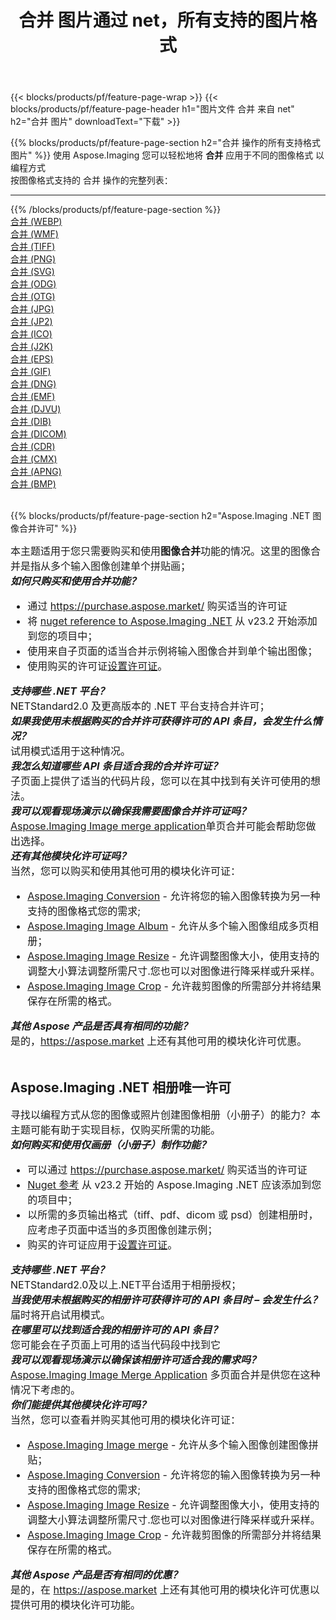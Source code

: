 ﻿---
title: 合并 图片通过 net，所有支持的图片格式 
weight: 3920
url: /zh-hans/net/merge 
lang: zh-hans
langdirlevel: 2
locales: zh-hans,ja,it,ru,de,es,fr,nl,id,lt,pl,pt,vi,tr,ko,zh-hant,ar,hi,th,sv,cs,uk,he
description: 使用 Aspose.Imaging 你可以轻松地通过 net 获取 合并 图像
---

{{< blocks/products/pf/feature-page-wrap >}}
{{< blocks/products/pf/feature-page-header h1="图片文件 合并 来自 net" h2="合并 图片" downloadText="下载" >}}


{{% blocks/products/pf/feature-page-section  h2="合并 操作的所有支持格式图片" %}}
使用 Aspose.Imaging 您可以轻松地将 **合并** 应用于不同的图像格式 以编程方式
<br/>
按图像格式支持的 合并 操作的完整列表：
<hr/>
{{% /blocks/products/pf/feature-page-section %}}
<div class="container-fluid productfamilypage bg-gray">
    <div class="convertypes bg-gray agp-content section">
        <div class="container">
		<div class="row other-converters">
		    <div class='col-md-2 other-converter remove-lp remove-rp'><a href="/imaging/zh-hans/net/merge/webp" >合并 (WEBP)</a></div><div class='col-md-2 other-converter remove-lp remove-rp'><a href="/imaging/zh-hans/net/merge/wmf" >合并 (WMF)</a></div><div class='col-md-2 other-converter remove-lp remove-rp'><a href="/imaging/zh-hans/net/merge/tiff" >合并 (TIFF)</a></div><div class='col-md-2 other-converter remove-lp remove-rp'><a href="/imaging/zh-hans/net/merge/png" >合并 (PNG)</a></div><div class='col-md-2 other-converter remove-lp remove-rp'><a href="/imaging/zh-hans/net/merge/svg" >合并 (SVG)</a></div><div class='col-md-2 other-converter remove-lp remove-rp'><a href="/imaging/zh-hans/net/merge/odg" >合并 (ODG)</a></div><div class='col-md-2 other-converter remove-lp remove-rp'><a href="/imaging/zh-hans/net/merge/otg" >合并 (OTG)</a></div><div class='col-md-2 other-converter remove-lp remove-rp'><a href="/imaging/zh-hans/net/merge/jpg" >合并 (JPG)</a></div><div class='col-md-2 other-converter remove-lp remove-rp'><a href="/imaging/zh-hans/net/merge/jp2" >合并 (JP2)</a></div><div class='col-md-2 other-converter remove-lp remove-rp'><a href="/imaging/zh-hans/net/merge/ico" >合并 (ICO)</a></div><div class='col-md-2 other-converter remove-lp remove-rp'><a href="/imaging/zh-hans/net/merge/j2k" >合并 (J2K)</a></div><div class='col-md-2 other-converter remove-lp remove-rp'><a href="/imaging/zh-hans/net/merge/eps" >合并 (EPS)</a></div><div class='col-md-2 other-converter remove-lp remove-rp'><a href="/imaging/zh-hans/net/merge/gif" >合并 (GIF)</a></div><div class='col-md-2 other-converter remove-lp remove-rp'><a href="/imaging/zh-hans/net/merge/dng" >合并 (DNG)</a></div><div class='col-md-2 other-converter remove-lp remove-rp'><a href="/imaging/zh-hans/net/merge/emf" >合并 (EMF)</a></div><div class='col-md-2 other-converter remove-lp remove-rp'><a href="/imaging/zh-hans/net/merge/djvu" >合并 (DJVU)</a></div><div class='col-md-2 other-converter remove-lp remove-rp'><a href="/imaging/zh-hans/net/merge/dib" >合并 (DIB)</a></div><div class='col-md-2 other-converter remove-lp remove-rp'><a href="/imaging/zh-hans/net/merge/dicom" >合并 (DICOM)</a></div><div class='col-md-2 other-converter remove-lp remove-rp'><a href="/imaging/zh-hans/net/merge/cdr" >合并 (CDR)</a></div><div class='col-md-2 other-converter remove-lp remove-rp'><a href="/imaging/zh-hans/net/merge/cmx" >合并 (CMX)</a></div><div class='col-md-2 other-converter remove-lp remove-rp'><a href="/imaging/zh-hans/net/merge/apng" >合并 (APNG)</a></div><div class='col-md-2 other-converter remove-lp remove-rp'><a href="/imaging/zh-hans/net/merge/bmp" >合并 (BMP)</a></div>
                </div>
        </div>
    </div>
</div>
<br/>

{{% blocks/products/pf/feature-page-section  h2="Aspose.Imaging .NET 图像合并许可" %}}
<div style="font-size:16px;">
本主题适用于您只需要购买和使用<b>图像合并</b>功能的情况。这里的图像合并是指从多个输入图像创建单个拼贴画； <br/>
<i><b>如何只购买和使用合并功能？</b></i>
<ul>
<li>
通过 <a href="https://purchase.aspose.market/">https://purchase.aspose.market/</a> 购买适当的许可证
</li>
<li>
将 <a href="https://www.nuget.org/packages/Aspose.Imaging">nuget reference to Aspose.Imaging .NET</a> 从 v23.2 开始添加到您的项目中；
</li>
<li>
使用来自子页面的适当合并示例将输入图像合并到单个输出图像；
</li>
<li>
使用购买的许可证<a href="https://docs.aspose.com/imaging/net/licensing/">设置许可证</a>。
</li>
</ul>
<i><b>支持哪些 .NET 平台？</b></i> <br/>
NETStandard2.0 及更高版本的 .NET 平台支持合并许可；<br/>
<i><b>如果我使用未根据购买的合并许可获得许可的 API 条目，会发生什么情况？</b></i><br/>
试用模式适用于这种情况。<br/>
<i><b>我怎么知道哪些 API 条目适合我的合并许可证？</b></i><br/>
子页面上提供了适当的代码片段，您可以在其中找到有关许可使用的想法。<br/>
<i><b>我可以观看现场演示以确保我需要图像合并许可证吗？</b></i><br/>
<a href="https://products.aspose.app/imaging/zh-hans/image-merge/">Aspose.Imaging Image merge application</a>单页合并可能会帮助您做出选择。<br />
<i><b>还有其他模块化许可证吗？</b></i><br/>
当然，您可以购买和使用其他可用的模块化许可证：<br/>
<ul>
<li>
<a href="https://products.aspose.com/imaging/zh-hans/net/conversion/">Aspose.Imaging Conversion</a> - 允许将您的输入图像转换为另一种支持的图像格式您的需求;
</li>
<li>
<a href="https://products.aspose.com/imaging/zh-hans/net/merge/">Aspose.Imaging Image Album</a> - 允许从多个输入图像组成多页相册；
</li>
<li>
<a href="https://products.aspose.com/imaging/zh-hans/net/resize/">Aspose.Imaging Image Resize</a> - 允许调整图像大小，使用支持的调整大小算法调整所需尺寸.您也可以对图像进行降采样或升采样。
</li>
<li>
<a href="https://products.aspose.com/imaging/zh-hans/net/crop/">Aspose.Imaging Image Crop</a> - 允许裁剪图像的所需部分并将结果保存在所需的格式。
</li>
</ul>
<i><b>其他 Aspose 产品是否具有相同的功能？</b></i><br/>
是的，<a href="https://aspose.market">https://aspose.market</a> 上还有其他可用的模块化许可优惠。
</div>
<br/>
<h2>Aspose.Imaging .NET 相册唯一许可</h2>
<div style="font-size:16px;">
寻找以编程方式从您的图像或照片创建图像相册（小册子）的能力？本主题可能有助于实现目标，仅购买所需的功能。<br/>
<i><b>如何购买和使用仅画册（小册子）制作功能？</b></i>
<ul>
<li>
可以通过 <a href="https://purchase.aspose.market/">https://purchase.aspose.market/</a> 购买适当的许可证
</li>
<li>
<a href="https://www.nuget.org/packages/Aspose.Imaging">Nuget 参考</a> 从 v23.2 开始的 Aspose.Imaging .NET 应该添加到您的项目中；
</li>
<li>
以所需的多页输出格式（tiff、pdf、dicom 或 psd）创建相册时，应考虑子页面中适当的多页图像创建示例；
</li>
<li>
购买的许可证应用于<a href="https://docs.aspose.com/imaging/net/licensing/">设置许可证</a>。
</li>
</ul>
<i><b>支持哪些 .NET 平台？</b></i> <br/>
NETStandard2.0及以上.NET平台适用于相册授权；<br/>
<i><b>当我使用未根据购买的相册许可获得许可的 API 条目时 – 会发生什么？</b></i><br/>
届时将开启试用模式。<br/>
<i><b>在哪里可以找到适合我的相册许可的 API 条目？</b></i><br/>
您可能会在子页面上可用的适当代码段中找到它<br/>
<i><b>我可以观看现场演示以确保该相册许可适合我的需求吗？</b></i><br/>
<a href="https://products.aspose.app/imaging/zh-hans/image-merge/">Aspose.Imaging Image Merge Application</a> 多页面合并是供您在这种情况下考虑的。 <br/>
<i><b>你们能提供其他模块化许可吗？</b></i><br/>
当然，您可以查看并购买其他可用的模块化许可证：<br/>
<ul>
<li>
<a href="https://products.aspose.com/imaging/zh-hans/net/merge/">Aspose.Imaging Image merge</a> - 允许从多个输入图像创建图像拼贴；
</li>
<li>
<a href="https://products.aspose.com/imaging/zh-hans/net/conversion/">Aspose.Imaging Conversion</a> - 允许将您的输入图像转换为另一种支持的图像格式您的需求;
</li>
<li>
<a href="https://products.aspose.com/imaging/zh-hans/net/resize/">Aspose.Imaging Image Resize</a> - 允许调整图像大小，使用支持的调整大小算法调整所需尺寸.您也可以对图像进行降采样或升采样。
</li>
<li>
<a href="https://products.aspose.com/imaging/zh-hans/net/crop/">Aspose.Imaging Image Crop</a> - 允许裁剪图像的所需部分并将结果保存在所需的格式。
</li>
</ul>
<i><b>其他 Aspose 产品是否有相同的优惠？</b></i><br/>
是的，在 <a href="https://aspose.market">https://aspose.market</a> 上还有其他可用的模块化许可优惠以提供可用的模块化许可功能。
</div>
<br/>
